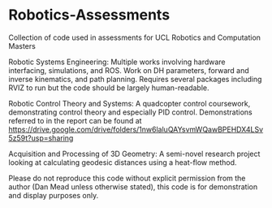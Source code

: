 # Robotics-Assessments
Collection of code used in assessments for UCL Robotics and Computation Masters

Robotic Systems Engineering: Multiple works involving hardware interfacing, simulations, and ROS. Work on DH parameters, forward and inverse kinematics, and path planning. Requires several packages including RVIZ to run but the code should be largely human-readable.

Robotic Control Theory and Systems: A quadcopter control coursework, demonstrating control theory and especially PID control. Demonstrations referred to in the report can be found at https://drive.google.com/drive/folders/1nw6laluQAYsvmWQawBPEHDX4LSv5z59t?usp=sharing

Acquisition and Processing of 3D Geometry: A semi-novel research project looking at calculating geodesic distances using a heat-flow method.

Please do not reproduce this code without explicit permission from the author (Dan Mead unless otherwise stated), this code is for demonstration and display purposes only.
